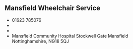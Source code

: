 
## Mansfield Wheelchair Service

- <i class="fa fa-phone"></i> 01623 785076
- <i class="fa fa-envelope"></i> <a href="mailto:"></a>
- <i class="fa fa-home"></i> []()
- <i class="fa fa-building"></i> Mansfield Community Hospital Stockwell Gate   Mansfield Nottinghamshire, NG18 5QJ
